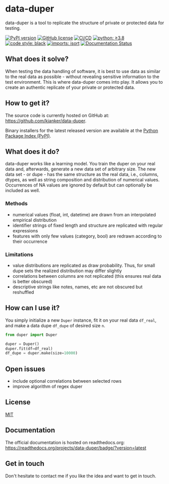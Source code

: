 # data-duper

data-duper is a tool to replicate the structure of private or protected data for testing.

[![PyPI version](https://img.shields.io/pypi/v/data-duper.svg?style=flat&label=version)](https://pypi.org/project/data-duper)
[![GitHub license](https://img.shields.io/github/license/kjanker/data-duper.svg)](https://github.com/kjanker/data-duper/blob/main/LICENSE)
[![CI/CD](https://github.com/kjanker/data-duper/actions/workflows/ci.yml/badge.svg?branch=main)](https://github.com/kjanker/data-duper/actions/workflows/ci.yml)
[![python: ≥3.8](https://img.shields.io/badge/%20python-≥3.8-%23FFD43B?style=flat&labelColor=4B8BBE&logo=python&logoColor=FFD43B)](https://www.python.org/)
[![code style: black](https://img.shields.io/badge/code%20style-black-000000.svg)](https://github.com/psf/black)
[![imports: isort](https://img.shields.io/badge/%20imports-isort-%231674b1?style=flat&labelColor=ef8336)](https://pycqa.github.io/isort/)
[![Documentation Status](https://readthedocs.org/projects/data-duper/badge/?version=latest)](https://data-duper.readthedocs.io/en/latest/?badge=latest)


## What does it solve?

When testing the data handling of software, it is best to use data as similar to the real data as possible - without revealing sensitive information to the test environment. This is where data-duper comes into play. It allows you to create an authentic replicate of your private or protected data.

## How to get it?

The source code is currently hosted on GitHub at: https://github.com/kjanker/data-duper.

Binary installers for the latest released version are available at the [Python
Package Index (PyPI)](https://pypi.org/project/data-duper).

## What does it do?

data-duper works like a learning model. You train the duper on your real data and, afterwards, generate a new data set of arbitrary size. The new data set - or dupe - has the same structure as the real data, i.e., columns, dtypes, as well as string composition and distribution of numerical values. Occurrences of NA values are ignored by default but can optionally be included as well.

### Methods
- numerical values (float, int, datetime) are drawn from an interpolated empirical distribution
- identifier strings of fixed length and structure are replicated with regular expressions
- features with only few values (category, bool) are redrawn according to their occurrence

### Limitations
- value distributions are replicated as draw probability. Thus, for small dupe sets the realized distribution may differ slightly
- correlations between columns are not replicated (this ensures real data is better obscured)
- descriptive strings like notes, names, etc are not obscured but reshuffled

## How can I use it?

You simply initialize a new `Duper` instance, fit it on your real data `df_real`, and make a data dupe `df_dupe` of desired size `n`.

```python
from duper import Duper

duper = Duper()
duper.fit(df=df_real)
df_dupe = duper.make(size=10000)
```

## Open issues
- include optional correlations between selected rows
- improve algorithm of regex duper

## License
[MIT](LICENSE)

## Documentation
The official documentation is hosted on readthedocs.org: https://readthedocs.org/projects/data-duper/badge/?version=latest

## Get in touch

Don't hesitate to contact me if you like the idea and want to get in touch.